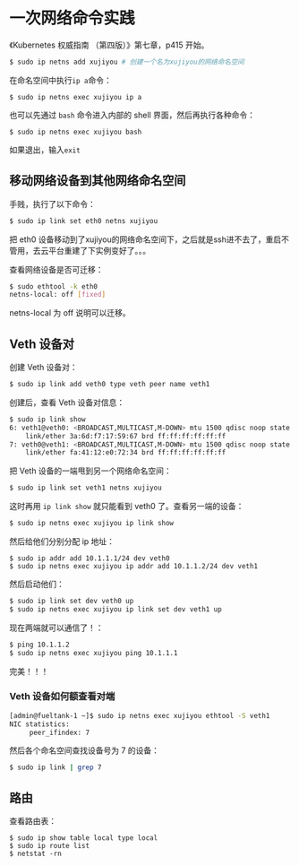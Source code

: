 # 一次网络命令实践

《Kubernetes 权威指南 （第四版）》第七章，p415 开始。

```bash
$ sudo ip netns add xujiyou # 创建一个名为xujiyou的网络命名空间
```

在命名空间中执行`ip a`命令：

```
$ sudo ip netns exec xujiyou ip a
```

也可以先通过 `bash` 命令进入内部的 shell 界面，然后再执行各种命令：

```
$ sudo ip netns exec xujiyou bash
```

如果退出，输入`exit`



## 移动网络设备到其他网络命名空间

手贱，执行了以下命令：

```bash
$ sudo ip link set eth0 netns xujiyou
```

把 eth0 设备移动到了xujiyou的网络命名空间下，之后就是ssh进不去了，重启不管用，去云平台重建了下实例变好了。。。

查看网络设备是否可迁移：

```bash
$ sudo ethtool -k eth0
netns-local: off [fixed]
```

netns-local 为 off 说明可以迁移。



## Veth 设备对

创建 Veth 设备对：

```bash
$ sudo ip link add veth0 type veth peer name veth1
```

创建后，查看 Veth 设备对信息：

```bash
$ sudo ip link show
6: veth1@veth0: <BROADCAST,MULTICAST,M-DOWN> mtu 1500 qdisc noop state DOWN mode DEFAULT group default qlen 1000
    link/ether 3a:6d:f7:17:59:67 brd ff:ff:ff:ff:ff:ff
7: veth0@veth1: <BROADCAST,MULTICAST,M-DOWN> mtu 1500 qdisc noop state DOWN mode DEFAULT group default qlen 1000
    link/ether fa:41:12:e0:72:34 brd ff:ff:ff:ff:ff:ff
```

把 Veth 设备的一端甩到另一个网络命名空间：

```bash
$ sudo ip link set veth1 netns xujiyou
```

这时再用 `ip link show` 就只能看到 veth0 了。查看另一端的设备：

```bash
$ sudo ip netns exec xujiyou ip link show
```

然后给他们分别分配 ip 地址：

```
$ sudo ip addr add 10.1.1.1/24 dev veth0
$ sudo ip netns exec xujiyou ip addr add 10.1.1.2/24 dev veth1
```

然后启动他们：

```bash
$ sudo ip link set dev veth0 up
$ sudo ip netns exec xujiyou ip link set dev veth1 up
```



现在两端就可以通信了！：

```bash
$ ping 10.1.1.2
$ sudo ip netns exec xujiyou ping 10.1.1.1
```

完美！！！



### Veth 设备如何额查看对端

```bash
[admin@fueltank-1 ~]$ sudo ip netns exec xujiyou ethtool -S veth1
NIC statistics:
     peer_ifindex: 7
```

然后各个命名空间查找设备号为 7 的设备：

```bash
$ sudo ip link | grep 7
```



## 路由

查看路由表：

```
$ sudo ip show table local type local
$ sudo ip route list
$ netstat -rn
```

